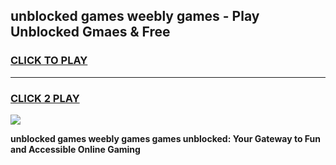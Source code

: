 
## unblocked games weebly games - Play Unblocked Gmaes & Free
<h3>
<a href="https://news.freeplayer.one?title=unblocked_games_weebly_games&ref=23F">CLICK TO PLAY</a></h3>
<hr>

<h3>
<a href="https://news.freeplayer.one?title=unblocked_games_weebly_games&ref=23F">CLICK 2 PLAY</a>
  
</h3>

<a href="https://news.freeplayer.one?title=unblocked_games_weebly_games&ref=23F/"><img src="https://clearcache.store/games.png"></a>


**unblocked games weebly games games unblocked: Your Gateway to Fun and Accessible Online Gaming**
